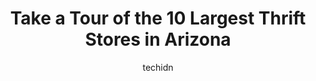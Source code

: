 ---
layout: ampstory
image: https://i0.wp.com/paketmu.com/wp-content/uploads/2023/06/goodwill-retail-store-and-donation-center-0-in-arizona-1686366825.jpeg?resize=640,853
author: techidn
featured: false
description: Explore the diverse Thrift Store scene in Arizona, home to an incredible selection of 10 establishments catering to every taste. Whether youre in search of iconic favorites or undiscovered 
title: Take a Tour of the 10 Largest Thrift Stores in Arizona
cover:
   title: Take a Tour of the 10 Largest Thrift Stores in Arizona
   subtitle: RICKPATE
   background: https://paketmu.com/wp-content/uploads/2023/06/goodwill-retail-store-and-donation-center-0-in-arizona-1686366825.jpeg

pages: 
 - layout: thirds
   top: <h1>#1 Goodwill Retail Store, Donation Center and Career Center</h1>
   bottom: "<p>Terrible very unprofessional me and my husband reading at the register for the magic to come back and she felt it was more important to argue with homeless people about a</p>"
   background: https://paketmu.com/wp-content/uploads/2023/06/goodwill-retail-store-and-donation-center-1-in-arizona-1686366825.jpeg
   backgroundblur: true
 - layout: thirds
   top: <h1>#2 Goodwill Retail Store and Donation Center</h1>
   bottom: "<p>Although there are some good deals sometimes, other times I just kind of scratch my head and think, Are they serious? Like a half used candle for $3.49. I can go to Wal</p>"
   background: https://paketmu.com/wp-content/uploads/2023/06/goodwill-retail-store-and-donation-center-2-in-arizona-1686366826.jpeg
   cta:
      link: https://paketmu.com/take-a-tour-of-the-10-largest-thrift-stores-in-arizona/
      text: Take a Tour of the 10 Largest Thrift Stores in Arizona
 - layout: thirds
   top: <h1>#3 Goodwill Retail Store and Donation Center</h1>
   bottom: "<p>Definitely one of the most tidy and organized Ive seen. They were bringing things out Non-Stop so I spent more time than usual. I interacted with four employees and they</p>"
   background: https://paketmu.com/wp-content/uploads/2023/06/goodwill-retail-store-and-donation-center-3-in-arizona-1686366827.jpeg
   cta:
      link: https://paketmu.com/take-a-tour-of-the-10-largest-thrift-stores-in-arizona/
      text: Take a Tour of the 10 Largest Thrift Stores in Arizona
 - layout: thirds
   top: <h1>#4 Mesa Thrift Store</h1>
   bottom: "<p>1018 W Main St, Mesa, AZ 85201, United States</p>"
   background: https://images.unsplash.com/photo-1509114397022-ed747cca3f65?ixlib=rb-4.0.3&ixid=MnwxMjA3fDB8MHxwaG90by1wYWdlfHx8fGVufDB8fHx8&auto=format&fit=crop&w=640&h=853&q=80
   cta:
      link: https://paketmu.com/take-a-tour-of-the-10-largest-thrift-stores-in-arizona/
      text: Take a Tour of the 10 Largest Thrift Stores in Arizona
 - layout: thirds
   top: <h1>#5 99th and Camelback - Goodwill - Retail Store and Donation Center</h1>
   bottom: "<p>10005 W Camelback Rd, Phoenix, AZ 85037, United States</p>"
   background: https://images.unsplash.com/photo-1510906594845-bc082582c8cc?ixlib=rb-4.0.3&ixid=MnwxMjA3fDB8MHxwaG90by1wYWdlfHx8fGVufDB8fHx8&auto=format&fit=crop&w=640&h=853&q=80
   cta:
      link: https://paketmu.com/take-a-tour-of-the-10-largest-thrift-stores-in-arizona/
      text: Take a Tour of the 10 Largest Thrift Stores in Arizona
 - layout: thirds
   top: <h1>#6 The Salvation Army Thrift Store & Donation Center</h1>
   bottom: "<p>1849 W Greenway Rd, Phoenix, AZ 85023, United States</p>"
   background: https://images.unsplash.com/photo-1534312527009-56c7016453e6?ixlib=rb-4.0.3&ixid=MnwxMjA3fDB8MHxwaG90by1wYWdlfHx8fGVufDB8fHx8&auto=format&fit=crop&w=640&h=853&q=80
   cta:
      link: https://paketmu.com/take-a-tour-of-the-10-largest-thrift-stores-in-arizona/
      text: Take a Tour of the 10 Largest Thrift Stores in Arizona
 - layout: thirds
   top: <h1>#7 Humane Society of Southern Arizona Thrift Store</h1>
   bottom: "<p>1010 S Wilmot Rd, Tucson, AZ 85711, United States</p>"
   background: https://images.unsplash.com/photo-1484589065579-248aad0d8b13?ixlib=rb-4.0.3&ixid=MnwxMjA3fDB8MHxwaG90by1wYWdlfHx8fGVufDB8fHx8&auto=format&fit=crop&w=640&h=853&q=80
   cta:
      link: https://paketmu.com/take-a-tour-of-the-10-largest-thrift-stores-in-arizona/
      text: Take a Tour of the 10 Largest Thrift Stores in Arizona
 - layout: thirds
   middle: Continue reading...
   background: https://images.unsplash.com/photo-1564951434112-64d74cc2a2d7?ixlib=rb-4.0.3&ixid=MnwxMjA3fDB8MHxwaG90by1wYWdlfHx8fGVufDB8fHx8&auto=format&fit=crop&w=640&h=853&q=80
   cta:
      link: https://paketmu.com/take-a-tour-of-the-10-largest-thrift-stores-in-arizona/
      text: Take a Tour of the 10 Largest Thrift Stores in Arizona
      
---